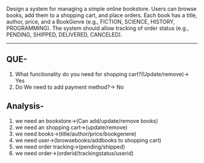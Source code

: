 Design a system for managing a simple online bookstore. 
Users can browse books, add them to a shopping cart, 
and place orders. Each book has a title, author, price, and a BookGenre 
(e.g., FICTION, SCIENCE, HISTORY, PROGRAMMING).
The system should allow tracking of order status (e.g., PENDING, SHIPPED, DELIVERED, CANCELED). 

---

QUE-
-
1. What functionality do you need for shopping cart?(Update/remove)-> Yes
2. Do We need to add payment method?-> No

Analysis-
-
1. we need an bookstore->(Can add/update/remove books)
2. we need an shopping cart->(update/remove)
3. we need books->(title/author/price/bookgenere)
4. we need user->(browsebooks/addbooks to shopping cart)
5. we need order tracking->(pending/shipped)
6. we need order->(orderid/trackingstatus/userid)

